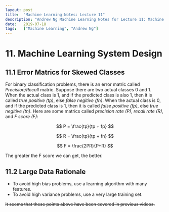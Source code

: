 ```yaml
---
layout:	post
title:	"Machine Learning Notes: Lecture 11"
description: "Andrew Ng Machine Learning Notes for Lecture 11: Machine Learning System Design"
date:	2019-07-18
tags:	["Machine Learning", "Andrew Ng"]
---
```


# 11. Machine Learning System Design

## 11.1 Error Matrics for Skewed Classes
For binary classification problems, there is an error matric called *Precision/Recall* matric. Suppose there are two actual classes 0 and 1. When the actual class is 1, and if the predicted class is also 1, then it is called *true positive (tp)*, else *false negitive (fn)*. When the actual class is 0, and if the predicted class is 1, then it is called *false positive (fp)*, else *true negitive (tn)*. Here are some matrics called *precision rate (P)*, *recall rate (R)*, and *F score (F)*:

$$ P = \frac{tp}{tp + fp} $$

$$ R = \frac{tp}{tp + fn} $$

$$ F = \frac{2PR}{P+R} $$

The greater the F score we can get, the better.

## 11.2 Large Data Rationale
* To avoid high bias problems, use a learning algorithm with many features.
* To avoid high variance problems, use a very large training set.

~~It seems that these points above have been covered in previous videos.~~
